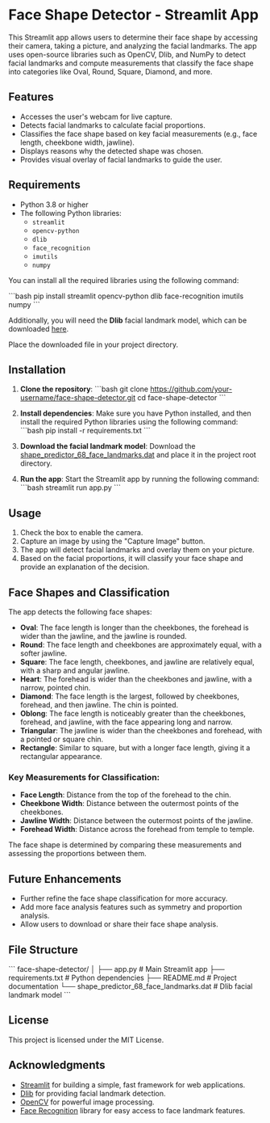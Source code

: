 # Face Shape Detector - Streamlit App

This Streamlit app allows users to determine their face shape by accessing their camera, taking a picture, and analyzing the facial landmarks. The app uses open-source libraries such as OpenCV, Dlib, and NumPy to detect facial landmarks and compute measurements that classify the face shape into categories like Oval, Round, Square, Diamond, and more.

## Features

- Accesses the user's webcam for live capture.
- Detects facial landmarks to calculate facial proportions.
- Classifies the face shape based on key facial measurements (e.g., face length, cheekbone width, jawline).
- Displays reasons why the detected shape was chosen.
- Provides visual overlay of facial landmarks to guide the user.

## Requirements

- Python 3.8 or higher
- The following Python libraries:
  - `streamlit`
  - `opencv-python`
  - `dlib`
  - `face_recognition`
  - `imutils`
  - `numpy`

You can install all the required libraries using the following command:

\```bash
pip install streamlit opencv-python dlib face-recognition imutils numpy
\```

Additionally, you will need the **Dlib** facial landmark model, which can be downloaded [here](http://dlib.net/files/shape_predictor_68_face_landmarks.dat.bz2).

Place the downloaded file in your project directory.

## Installation

1. **Clone the repository**:
   \```bash
   git clone https://github.com/your-username/face-shape-detector.git
   cd face-shape-detector
   \```

2. **Install dependencies**:
   Make sure you have Python installed, and then install the required Python libraries using the following command:
   \```bash
   pip install -r requirements.txt
   \```

3. **Download the facial landmark model**:
   Download the [shape_predictor_68_face_landmarks.dat](http://dlib.net/files/shape_predictor_68_face_landmarks.dat.bz2) and place it in the project root directory.

4. **Run the app**:
   Start the Streamlit app by running the following command:
   \```bash
   streamlit run app.py
   \```

## Usage

1. Check the box to enable the camera.
2. Capture an image by using the "Capture Image" button.
3. The app will detect facial landmarks and overlay them on your picture.
4. Based on the facial proportions, it will classify your face shape and provide an explanation of the decision.

## Face Shapes and Classification

The app detects the following face shapes:

- **Oval**: The face length is longer than the cheekbones, the forehead is wider than the jawline, and the jawline is rounded.
- **Round**: The face length and cheekbones are approximately equal, with a softer jawline.
- **Square**: The face length, cheekbones, and jawline are relatively equal, with a sharp and angular jawline.
- **Heart**: The forehead is wider than the cheekbones and jawline, with a narrow, pointed chin.
- **Diamond**: The face length is the largest, followed by cheekbones, forehead, and then jawline. The chin is pointed.
- **Oblong**: The face length is noticeably greater than the cheekbones, forehead, and jawline, with the face appearing long and narrow.
- **Triangular**: The jawline is wider than the cheekbones and forehead, with a pointed or square chin.
- **Rectangle**: Similar to square, but with a longer face length, giving it a rectangular appearance.

### Key Measurements for Classification:

- **Face Length**: Distance from the top of the forehead to the chin.
- **Cheekbone Width**: Distance between the outermost points of the cheekbones.
- **Jawline Width**: Distance between the outermost points of the jawline.
- **Forehead Width**: Distance across the forehead from temple to temple.

The face shape is determined by comparing these measurements and assessing the proportions between them.

## Future Enhancements

- Further refine the face shape classification for more accuracy.
- Add more face analysis features such as symmetry and proportion analysis.
- Allow users to download or share their face shape analysis.

## File Structure

\```
face-shape-detector/
│
├── app.py                     # Main Streamlit app
├── requirements.txt            # Python dependencies
├── README.md                   # Project documentation
└── shape_predictor_68_face_landmarks.dat  # Dlib facial landmark model
\```

## License

This project is licensed under the MIT License.

## Acknowledgments

- [Streamlit](https://streamlit.io/) for building a simple, fast framework for web applications.
- [Dlib](http://dlib.net/) for providing facial landmark detection.
- [OpenCV](https://opencv.org/) for powerful image processing.
- [Face Recognition](https://github.com/ageitgey/face_recognition) library for easy access to face landmark features.

